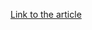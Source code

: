 [Link to the article](https://www.nist.gov/blogs/cybersecurity-insights/managing-cybersecurity-and-privacy-risks-age-artificial-intelligence)
